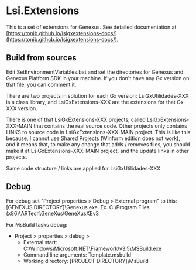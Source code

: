 ﻿# Lsi.Extensions
This is a set of extensions for Genexus. See detailed documentation at 
[https://tonib.github.io/lsigxextensions-docs/](https://tonib.github.io/lsigxextensions-docs/).

## Build from sources

Edit SetEnvironmentVariables.bat and set the directories for Genexus and Genexus 
Platform SDK in your machine. If you don't have any Gx version on that file,
you can comment it.

There are two projects in solution for each Gx version: 
LsiGxUtilidades-XXX is a class library, and LsiGxExtensions-XXX
are the extensions for that Gx XXX version.

There is one of that LsiGxExtensions-XXX projects, called LsiGxExtensions-XXX-MAIN
that contains the real source code. Other projects only contains LINKS to source
code in LsiGxExtensions-XXX-MAIN project.
This is like this because, I cannot use Shared Projects (Winform edition does not
work), and it means that, to make any change that adds / removes files, you should
make it at LsiGxExtensions-XXX-MAIN project, and the update links in other projects.

Same code structure / links are applied for LsiGxUtilidades-XXX.

## Debug
For debug set "Project properties > Debug > External program" to this:
[GENEXUS DIRECTORY]\Genexus.exe. Ex. C:\Program Files (x86)\ARTech\GeneXus\GeneXusXEv3

For MsBuild tasks debug:
* Project > properties > debug > 
	* External start: C:\Windows\Microsoft.NET\Framework\v3.5\MSBuild.exe
	* Command line arguments: Template.msbuild
	* Working directory: [PROJECT DIRECTORY]\MsBuild
